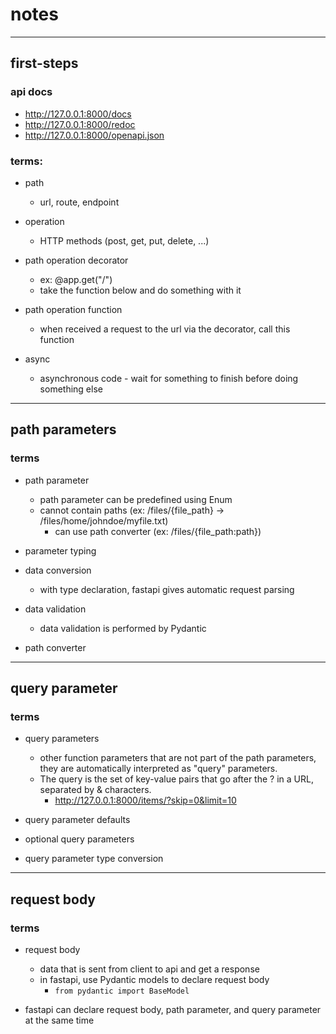 # notes




---

## first-steps

### api docs

- http://127.0.0.1:8000/docs
- http://127.0.0.1:8000/redoc
- http://127.0.0.1:8000/openapi.json

### terms:

- path 
    - url, route, endpoint

- operation
    - HTTP methods (post, get, put, delete, ...)

- path operation decorator
    - ex: @app.get("/")
    - take the function below and do something with it

- path operation function
    - when received a request to the url via the decorator, call this function

- async
    - asynchronous code - wait for something to finish before doing something else

---

## path parameters

### terms

- path parameter
    - path parameter can be predefined using Enum
    - cannot contain paths (ex: /files/{file_path} -> /files/home/johndoe/myfile.txt)
        - can use path converter (ex: /files/{file_path:path})

- parameter typing 

- data conversion
    - with type declaration, fastapi gives automatic request parsing

- data validation
    - data validation is performed by Pydantic

- path converter

---

## query parameter


### terms 

- query parameters
    - other function parameters that are not part of the path parameters, they are automatically interpreted as "query" parameters.
    - The query is the set of key-value pairs that go after the ? in a URL, separated by & characters.
        - http://127.0.0.1:8000/items/?skip=0&limit=10

- query parameter defaults

- optional query parameters

- query parameter type conversion

---

## request body

### terms 

- request body 
    - data that is sent from client to api and get a response
    - in fastapi, use Pydantic models to declare request body
        - `from pydantic import BaseModel`

- fastapi can declare request body, path parameter, and query parameter at the same time
























